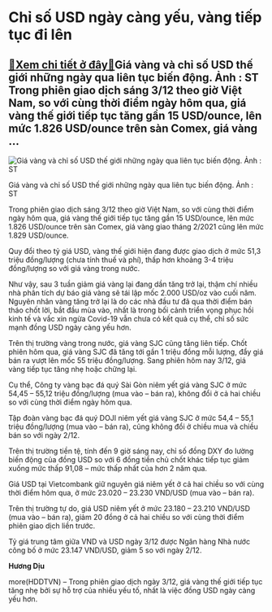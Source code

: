 Chỉ số USD ngày càng yếu, vàng tiếp tục đi lên
==============================================

[:gift:Xem chi tiết ở đây:gift:](https://hddtvn.com/chi-so-usd-ngay-cang-yeu-vang-tiep-tuc-di-len/)Giá vàng và chỉ số USD thế giới những ngày qua liên tục biến động. Ảnh : ST Trong phiên giao dịch sáng 3/12 theo giờ Việt Nam, so với cùng thời điểm ngày hôm qua, giá vàng thế giới tiếp tục tăng gần 15 USD/ounce, lên mức 1.826 USD/ounce trên sàn Comex, giá vàng …
-----------------------------------------------------------------------------------------------------------------------------------------------------------------------------------------------------------------------------------------------------------------------





![Giá vàng và chỉ số USD thế giới những ngày qua liên tục biến động. Ảnh : ST](https://hddtvn.com/wp-content/uploads/2021/01/1124_Federal-Reserve-gold-money-USD-dollar-interest-rates-2.jpg "Giá vàng và chỉ số USD thế giới những ngày qua liên tục biến động. Ảnh : ST")


Giá vàng và chỉ số USD thế giới những ngày qua liên tục biến động. Ảnh : ST



Trong phiên giao dịch sáng 3/12 theo giờ Việt Nam, so với cùng thời điểm ngày hôm qua, giá vàng thế giới tiếp tục tăng gần 15 USD/ounce, lên mức 1.826 USD/ounce trên sàn Comex, giá vàng giao tháng 2/2021 cũng lên mức 1.829 USD/ounce.


Quy đổi theo tỷ giá USD, vàng thế giới hiện đang được giao dịch ở mức 51,3 triệu đồng/lượng (chưa tính thuế và phí), thấp hơn khoảng 3-4 triệu đồng/lượng so với giá vàng trong nước.


Như vậy, sau 3 tuần giảm giá vàng lại đang dần tăng trở lại, thậm chí nhiều nhà phân tích dự báo giá vàng sẽ tái lập mốc 2.000 USD/oz vào cuối năm. Nguyên nhân vàng tăng trở lại là do các nhà đầu tư đã qua thời điểm bán tháo chốt lời, bắt đầu mùa vào, nhất là trong bối cảnh triển vọng phục hồi kinh tế và vắc xin ngừa Covid-19 vẫn chưa có kết quả cụ thể, chỉ số sức mạnh đồng USD ngày càng yếu hơn.


Trên thị trường vàng trong nước, giá vàng SJC cũng tăng liên tiếp. Chốt phiên hôm qua, giá vàng SJC đã tăng tới gần 1 triệu đồng mỗi lượng, đẩy giá bán ra vượt lên mốc 55 triệu đồng/lượng. Sang phiên hôm nay 3/12, giá vàng tiếp tục tăng nhẹ hoặc chững lại.


Cụ thể, Công ty vàng bạc đá quý Sài Gòn niêm yết giá vàng SJC ở mức 54,45 – 55,12 triệu đồng/lượng (mua vào – bán ra), không đổi ở cả hai chiều so với cùng thời điểm ngày hôm qua.


Tập đoàn vàng bạc đá quý DOJI niêm yết giá vàng SJC ở mức 54,4 – 55,1 triệu đồng/lượng (mua vào – bán ra), cũng không đổi ở chiều mua và chiều bán so với ngày 2/12.


Trên thị trường tiền tệ, tính đến 9 giờ sáng nay, chỉ số đồng DXY đo lường biến động của đồng USD so với 6 đồng tiền chủ chốt khác tiếp tục giảm xuống mức thấp 91,08 – mức thấp nhất của hơn 2 năm qua.


Giá USD tại Vietcombank giữ nguyên giá niêm yết ở cả hai chiều so với cùng thời điểm hôm qua, ở mức 23.020 – 23.230 VND/USD (mua vào – bán ra).


Trên thị trường tự do, giá USD niêm yết ở mức 23.180 – 23.210 VND/USD (mua vào – bán ra), giảm 20 đồng ở cả hai chiều so với cùng thời điểm phiên giao dịch liền trước.


Tỷ giá trung tâm giữa VND và USD ngày 3/12 được Ngân hàng Nhà nước công bố ở mức 23.147 VND/USD, giảm 5 so với ngày 2/12.




**Hương Dịu**



more(HDDTVN) – Trong phiên giao dịch ngày 3/12, giá vàng thế giới tiếp tục tăng nhẹ bởi sự hỗ trợ của nhiều yếu tố, nhất là việc đồng USD ngày càng yếu hơn.

